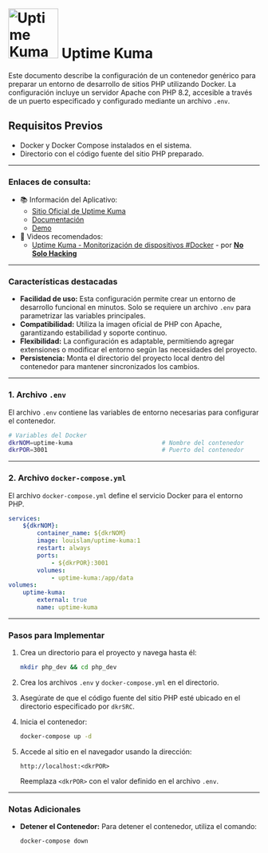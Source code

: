 # <img src="https://uptime.kuma.pet/img/icon.svg" alt="Uptime Kuma Logo" width="100"/> Uptime Kuma

Este documento describe la configuración de un contenedor genérico para preparar un entorno de desarrollo de sitios PHP utilizando Docker. La configuración incluye un servidor Apache con PHP 8.2, accesible a través de un puerto especificado y configurado mediante un archivo `.env`.

## Requisitos Previos

- Docker y Docker Compose instalados en el sistema.
- Directorio con el código fuente del sitio PHP preparado.

---

### Enlaces de consulta:
- 📚 Información del Aplicativo:
  - [Sitio Oficial de Uptime Kuma](https://uptime.kuma.pet/)
  - [Documentación](https://github.com/louislam/uptime-kuma/wiki)
  - [Demo](https://demo.kuma.pet/start-demo)
- 🎥 Videos recomendados:
  - [Uptime Kuma - Monitorización de dispositivos #Docker](https://www.youtube.com/watch?v=2dsOiz8Seoc) - por [**No Solo Hacking**](https://www.youtube.com/@NoSoloHacking)
 

---

### Características destacadas

- **Facilidad de uso:** Esta configuración permite crear un entorno de desarrollo funcional en minutos. Solo se requiere un archivo `.env` para parametrizar las variables principales.
- **Compatibilidad:** Utiliza la imagen oficial de PHP con Apache, garantizando estabilidad y soporte continuo.
- **Flexibilidad:** La configuración es adaptable, permitiendo agregar extensiones o modificar el entorno según las necesidades del proyecto.
- **Persistencia:** Monta el directorio del proyecto local dentro del contenedor para mantener sincronizados los cambios.

---

### 1. **Archivo `.env`**

El archivo `.env` contiene las variables de entorno necesarias para configurar el contenedor.

```bash
# Variables del Docker
dkrNOM=uptime-kuma                         # Nombre del contenedor
dkrPOR=3001                                # Puerto del contenedor

```

---

### 2. **Archivo `docker-compose.yml`**

El archivo `docker-compose.yml` define el servicio Docker para el entorno PHP.

```yaml
services:
    ${dkrNOM}:
        container_name: ${dkrNOM}
        image: louislam/uptime-kuma:1
        restart: always
        ports:
            - ${dkrPOR}:3001
        volumes:
            - uptime-kuma:/app/data
volumes:
    uptime-kuma:
        external: true
        name: uptime-kuma
```

---

### Pasos para Implementar

1. Crea un directorio para el proyecto y navega hasta él:

   ```bash
   mkdir php_dev && cd php_dev
   ```

2. Crea los archivos `.env` y `docker-compose.yml` en el directorio.

3. Asegúrate de que el código fuente del sitio PHP esté ubicado en el directorio especificado por `dkrSRC`.

4. Inicia el contenedor:

   ```bash
   docker-compose up -d
   ```

5. Accede al sitio en el navegador usando la dirección:

   ```
   http://localhost:<dkrPOR>
   ```

   Reemplaza `<dkrPOR>` con el valor definido en el archivo `.env`.

---

### Notas Adicionales

- **Detener el Contenedor:**
  Para detener el contenedor, utiliza el comando:

  ```bash
  docker-compose down
  ```
